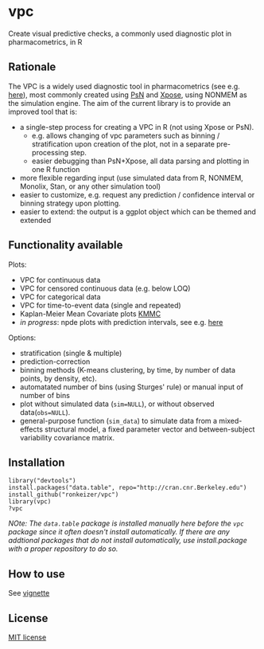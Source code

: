 vpc
===

Create visual predictive checks, a commonly used diagnostic plot in pharmacometrics, in R 

## Rationale

The VPC is a widely used diagnostic tool in pharmacometrics (see e.g. [here](http://page-meeting.org/default.asp?abstract=1434)), most commonly created using [PsN](http://psn.sourceforge.net) and [Xpose](http://xpose.sourceforge.net), using NONMEM as the simulation engine. The aim of the current library is to provide an improved tool that is:

- a single-step process for creating a VPC in R (not using Xpose or PsN). 
  - e.g. allows changing of vpc parameters such as binning / stratification upon creation of the plot, not in a separate pre-processing step.
  - easier debugging than PsN+Xpose, all data parsing and plotting in one R function
- more flexible regarding input (use simulated data from R, NONMEM, Monolix, Stan, or any other simulation tool)
- easier to customize, e.g. request any prediction / confidence interval or binning strategy upon plotting.
- easier to extend: the output is a ggplot object which can be themed and extended

## Functionality available

Plots:
- VPC for continuous data
- VPC for censored continuous data (e.g. below LOQ)
- VPC for categorical data
- VPC for time-to-event data (single and repeated)
- Kaplan-Meier Mean Covariate plots [KMMC](http://page-meeting.org/pdf_assets/4280-2012-06%20PAGE%20KMMC.pdf)
- *in progress*: npde plots with prediction intervals, see e.g. [here](http://page-meeting.org/pdf_assets/9164-venise12_posternpde.pdf)

Options:
- stratification (single & multiple)
- prediction-correction
- binning methods (K-means clustering, by time, by number of data points, by density, etc).
- automatated number of bins (using Sturges' rule) or manual input of number of bins
- plot without simulated data (`sim=NULL`), or without observed data(`obs=NULL`).
- general-purpose function (`sim_data`) to simulate data from a mixed-effects structural model, a fixed parameter vector and between-subject variability covariance matrix.

## Installation

    library("devtools")
    install.packages("data.table", repo="http://cran.cnr.Berkeley.edu")
    install_github("ronkeizer/vpc")
    library(vpc)
    ?vpc
  
_NOte: The `data.table` package is installed manually here before the `vpc` package since it often doesn't install automatically. If there are any addtional packages that do not install automatically, use install.package with a proper repository to do so._ 

## How to use

See [vignette](http://ronkeizer.github.io/vpc/)

## License

[MIT license](http://opensource.org/licenses/MIT)
